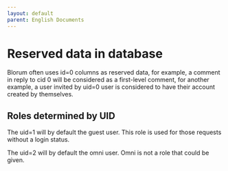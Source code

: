 ```yaml
---
layout: default
parent: English Documents
---
```

# Reserved data in database

Blorum often uses id=0 columns as reserved data, for example, a comment in reply to cid 0 will be considered as a first-level comment, for another example, a user invited by uid=0 user is considered to have their account created by themselves.

## Roles determined by UID

The uid=1 will by default the guest user. This role is used for those requests without a login status.

The uid=2 will by default the omni user. Omni is not a role that could be given. 
